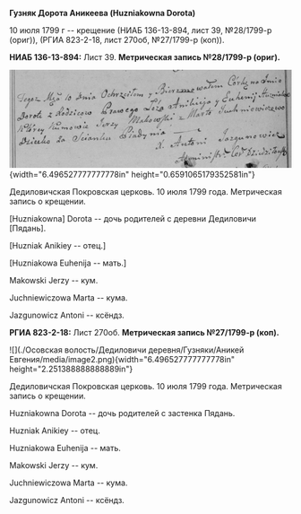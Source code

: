**Гузняк Дорота Аникеева (Huzniakowna Dorota)**

10 июля 1799 г -- крещение (НИАБ 136-13-894, лист 39, №28/1799-р
(ориг)), (РГИА 823-2-18, лист 270об, №27/1799-р (коп)).

**НИАБ 136-13-894:** Лист 39. **Метрическая запись №28/1799-р (ориг).**

![](./media/f313adc14fe788410f49582976dcc267a96aed76.png){width="6.496527777777778in"
height="0.6591065179352581in"}

Дедиловичская Покровская церковь. 10 июля 1799 года. Метрическая запись
о крещении.

\[Huzniakowna\] Dorota -- дочь родителей с деревни Дедиловичи
\[Пядань\].

\[Huzniak Anikiey -- отец.\]

\[Huzniakowa Euhenija -- мать.\]

Makowski Jerzy -- кум.

Juchniewiczowa Marta -- кума.

Jazgunowicz Antoni -- ксёндз.

**РГИА 823-2-18:** Лист 270об. **Метрическая запись №27/1799-р (коп).**

![](./Осовская волость/Дедиловичи деревня/Гузняки/Аникей Евгения/media/image2.png){width="6.496527777777778in"
height="2.251388888888889in"}

Дедиловичская Покровская церковь. 10 июля 1799 года. Метрическая запись
о крещении.

Huzniakowna Dorota -- дочь родителей с застенка Пядань.

Huzniak Anikiey -- отец.

Huzniakowa Euhenija -- мать.

Makowski Jerzy -- кум.

Juchniewiczowa Marta -- кума.

Jazgunowicz Antoni -- ксёндз.
